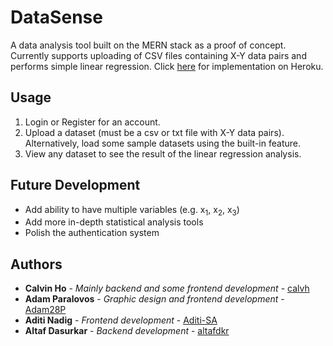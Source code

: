# DataSense

A data analysis tool built on the MERN stack as a proof of concept. Currently supports uploading of CSV files containing X-Y data pairs and performs simple linear regression.
Click [here](https://data--sense.herokuapp.com) for implementation on Heroku.

## Usage

1. Login or Register for an account.
2. Upload a dataset (must be a csv or txt file with X-Y data pairs). Alternatively, load some sample datasets using the built-in feature.
3. View any dataset to see the result of the linear regression analysis.

## Future Development

- Add ability to have multiple variables (e.g. x<sub>1</sub>, x<sub>2</sub>, x<sub>3</sub>)
- Add more in-depth statistical analysis tools
- Polish the authentication system

## Authors

- **Calvin Ho** - _Mainly backend and some frontend development_ - [calvh](https://github.com/calvh)
- **Adam Paralovos** - _Graphic design and frontend development_ - [Adam28P](https://github.com/Adam28P)
- **Aditi Nadig** - _Frontend development_ - [Aditi-SA](https://github.com/Aditi-SA)
- **Altaf Dasurkar** - _Backend development_ - [altafdkr](https://github.com/altafdkr)
